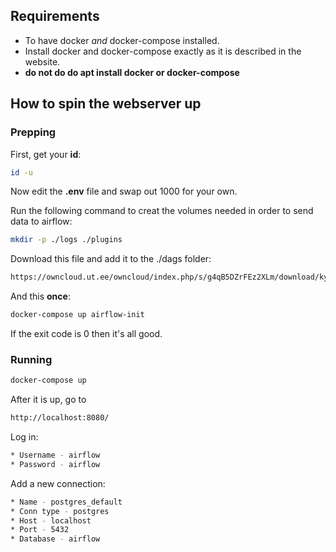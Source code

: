 ## Requirements

* To have docker *and* docker-compose installed.
* Install docker and docker-compose exactly as it is described in the website.
* **do not do do apt install docker or docker-compose**

## How to spin the webserver up

### Prepping

First, get your **id**:
```sh
id -u
```

Now edit the **.env** file and swap out 1000 for your own.

Run the following command to creat the volumes needed in order to send data to airflow:
```sh
mkdir -p ./logs ./plugins
```

Download this file and add it to the ./dags folder:

```sh
https://owncloud.ut.ee/owncloud/index.php/s/g4qB5DZrFEz2XLm/download/kym.json
```

And this **once**:

```sh
docker-compose up airflow-init
```
If the exit code is 0 then it's all good.

### Running

```sh
docker-compose up
```

After it is up, go to
```sh
http://localhost:8080/
```
Log in:
```sh
* Username - airflow
* Password - airflow
```

Add a new connection:
```sh
* Name - postgres_default
* Conn type - postgres
* Host - localhost
* Port - 5432
* Database - airflow
```
